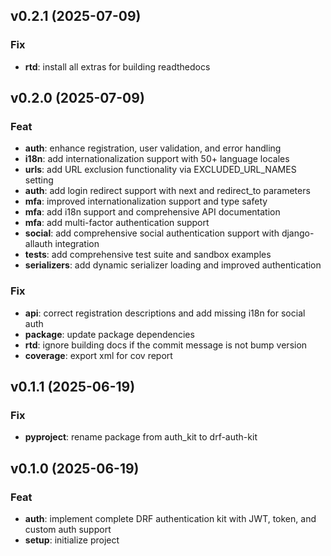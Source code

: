 ## v0.2.1 (2025-07-09)

### Fix

- **rtd**: install all extras for building readthedocs

## v0.2.0 (2025-07-09)

### Feat

- **auth**: enhance registration, user validation, and error handling
- **i18n**: add internationalization support with 50+ language locales
- **urls**: add URL exclusion functionality via EXCLUDED_URL_NAMES setting
- **auth**: add login redirect support with next and redirect_to parameters
- **mfa**: improved internationalization support and type safety
- **mfa**: add i18n support and comprehensive API documentation
- **mfa**: add multi-factor authentication support
- **social**: add comprehensive social authentication support with django-allauth integration
- **tests**: add comprehensive test suite and sandbox examples
- **serializers**: add dynamic serializer loading and improved authentication

### Fix

- **api**: correct registration descriptions and add missing i18n for social auth
- **package**: update package dependencies
- **rtd**: ignore building docs if the commit message is not bump version
- **coverage**: export xml for cov report

## v0.1.1 (2025-06-19)

### Fix

- **pyproject**: rename package from auth_kit to drf-auth-kit

## v0.1.0 (2025-06-19)

### Feat

- **auth**: implement complete DRF authentication kit with JWT, token, and custom auth support
- **setup**: initialize project
